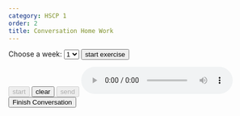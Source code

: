 ```yaml
---
category: HSCP 1
order: 2
title: Conversation Home Work
---
```

<script src="{{ site.baseurl }}/scripts/track.js"></script>
<script src="{{ site.baseurl }}/scripts/speech.js"></script>

 <label for="weeks">Choose a week:</label>
    <select id="weeks">
        <option value="1">1</option>
        <option value="2">2</option>
        <option value="3">3</option>
        <option value="4">4</option>
    </select>
<button id="exercise-btn" onclick="getExercise()">start exercise</button>
<div>
    <p type="text" id="topicSelected"></p>
</div>
  <div class="chat-container">
    <div class="chat-box" id="chatBox">
    </div>
    <div><p type="text" id="userInput"></p> </div>
    <div class="input-area">
        <button id="conversation-start-btn" disabled>start</button>
        <button id="conversation-clear-btn" >clear</button>
        <button id="conversation-stop-btn" onclick="sendMessage()" disabled>send</button>
        <audio id="audioPlayer" controls></audio>
    </div>
  </div>
<button id="conversation-saveButton">Finish Conversation</button>
<script src="{{ site.baseurl }}/scripts/conversation.js"></script>
<script>
tracker();
</script>
<div id="tracker"></div>


